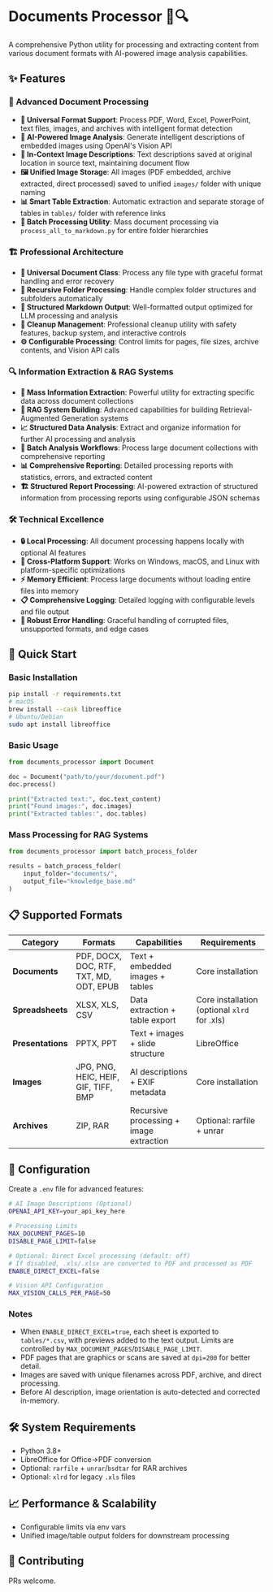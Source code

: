 # Documents Processor 📄🔍

A comprehensive Python utility for processing and extracting content from various document formats with AI-powered image analysis capabilities.

## ✨ Features

### 🚀 Advanced Document Processing
- **📄 Universal Format Support**: Process PDF, Word, Excel, PowerPoint, text files, images, and archives with intelligent format detection
- **🤖 AI-Powered Image Analysis**: Generate intelligent descriptions of embedded images using OpenAI's Vision API
- **📍 In-Context Image Descriptions**: Text descriptions saved at original location in source text, maintaining document flow
- **🖼️ Unified Image Storage**: All images (PDF embedded, archive extracted, direct processed) saved to unified `images/` folder with unique naming
- **📊 Smart Table Extraction**: Automatic extraction and separate storage of tables in `tables/` folder with reference links
- **🔄 Batch Processing Utility**: Mass document processing via `process_all_to_markdown.py` for entire folder hierarchies

### 🏗️ Professional Architecture  
- **🎯 Universal Document Class**: Process any file type with graceful format handling and error recovery
- **📁 Recursive Folder Processing**: Handle complex folder structures and subfolders automatically
- **📝 Structured Markdown Output**: Well-formatted output optimized for LLM processing and analysis
- **🔧 Cleanup Management**: Professional cleanup utility with safety features, backup system, and interactive controls
- **⚙️ Configurable Processing**: Control limits for pages, file sizes, archive contents, and Vision API calls

### 🔍 Information Extraction & RAG Systems
- **🎯 Mass Information Extraction**: Powerful utility for extracting specific data across document collections
- **🧠 RAG System Building**: Advanced capabilities for building Retrieval-Augmented Generation systems
- **📈 Structured Data Analysis**: Extract and organize information for further AI processing and analysis
- **🔄 Batch Analysis Workflows**: Process large document collections with comprehensive reporting
- **📊 Comprehensive Reporting**: Detailed processing reports with statistics, errors, and extracted content
- **🏗️ Structured Report Processing**: AI-powered extraction of structured information from processing reports using configurable JSON schemas

### 🛠️ Technical Excellence
- **🔒 Local Processing**: All document processing happens locally with optional AI features
- **📱 Cross-Platform Support**: Works on Windows, macOS, and Linux with platform-specific optimizations
- **⚡ Memory Efficient**: Process large documents without loading entire files into memory
- **📋 Comprehensive Logging**: Detailed logging with configurable levels and file output
- **🧪 Robust Error Handling**: Graceful handling of corrupted files, unsupported formats, and edge cases

## 🚀 Quick Start

### Basic Installation

```bash
pip install -r requirements.txt
# macOS
brew install --cask libreoffice
# Ubuntu/Debian
sudo apt install libreoffice
```

### Basic Usage

```python
from documents_processor import Document

doc = Document("path/to/your/document.pdf")
doc.process()

print("Extracted text:", doc.text_content)
print("Found images:", doc.images)
print("Extracted tables:", doc.tables)
```

### Mass Processing for RAG Systems

```python
from documents_processor import batch_process_folder

results = batch_process_folder(
    input_folder="documents/",
    output_file="knowledge_base.md"
)
```

## 📋 Supported Formats

| Category | Formats | Capabilities | Requirements |
|----------|---------|-------------|--------------|
| **Documents** | PDF, DOCX, DOC, RTF, TXT, MD, ODT, EPUB | Text + embedded images + tables | Core installation |
| **Spreadsheets** | XLSX, XLS, CSV | Data extraction + table export | Core installation (optional `xlrd` for .xls) |
| **Presentations** | PPTX, PPT | Text + images + slide structure | LibreOffice |
| **Images** | JPG, PNG, HEIC, HEIF, GIF, TIFF, BMP | AI descriptions + EXIF metadata | Core installation |
| **Archives** | ZIP, RAR | Recursive processing + image extraction | Optional: rarfile + unrar |

## 🔧 Configuration

Create a `.env` file for advanced features:

```bash
# AI Image Descriptions (Optional)
OPENAI_API_KEY=your_api_key_here

# Processing Limits
MAX_DOCUMENT_PAGES=10
DISABLE_PAGE_LIMIT=false

# Optional: Direct Excel processing (default: off)
# If disabled, .xls/.xlsx are converted to PDF and processed as PDF
ENABLE_DIRECT_EXCEL=false

# Vision API Configuration
MAX_VISION_CALLS_PER_PAGE=50
```

### Notes
- When `ENABLE_DIRECT_EXCEL=true`, each sheet is exported to `tables/*.csv`, with previews added to the text output. Limits are controlled by `MAX_DOCUMENT_PAGES`/`DISABLE_PAGE_LIMIT`.
- PDF pages that are graphics or scans are saved at `dpi=200` for better detail.
- Images are saved with unique filenames across PDF, archive, and direct processing.
- Before AI description, image orientation is auto-detected and corrected in-memory.

## 🛠️ System Requirements
- Python 3.8+
- LibreOffice for Office→PDF conversion
- Optional: `rarfile` + `unrar`/`bsdtar` for RAR archives
- Optional: `xlrd` for legacy `.xls` files

## 📈 Performance & Scalability
- Configurable limits via env vars
- Unified image/table output folders for downstream processing

## 🤝 Contributing
PRs welcome.
